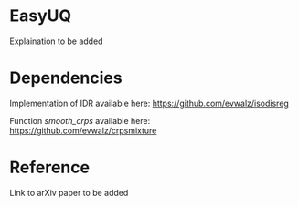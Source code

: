 # EasyUQ

Explaination to be added

# Dependencies

Implementation of IDR available here: https://github.com/evwalz/isodisreg

Function *smooth_crps* available here: https://github.com/evwalz/crpsmixture

# Reference
Link to arXiv paper to be added
